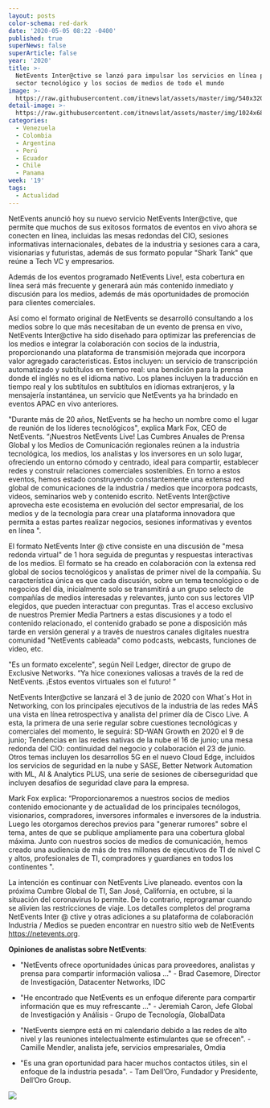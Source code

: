 ```yaml
---
layout: posts
color-schema: red-dark
date: '2020-05-05 08:22 -0400'
published: true
superNews: false
superArticle: false
year: '2020'
title: >-
  NetEvents Inter@ctive se lanzó para impulsar los servicios en línea para el
  sector tecnológico y los socios de medios de todo el mundo
image: >-
  https://raw.githubusercontent.com/itnewslat/assets/master/img/540x320/Net-Events-Meeting-p.jpg
detail-image: >-
  https://raw.githubusercontent.com/itnewslat/assets/master/img/1024x680/Net-Events-Meeting-g.jpg
categories:
  - Venezuela
  - Colombia
  - Argentina
  - Perú
  - Ecuador
  - Chile
  - Panama
week: '19'
tags:
  - Actualidad
---
```

NetEvents anunció hoy su nuevo servicio NetEvents Inter@ctive, que permite que muchos de sus exitosos formatos de eventos en vivo ahora se conecten en línea, incluidas las mesas redondas del CIO, sesiones informativas internacionales, debates de la industria y sesiones cara a cara, visionarias y futuristas, además de sus formato popular "Shark Tank" que reúne a Tech VC y empresarios.

Además de los eventos programado NetEvents Live!, esta cobertura en línea será más frecuente y generará aún más contenido inmediato y discusión para los medios, además de más oportunidades de promoción para clientes comerciales.

Así como el formato original de NetEvents se desarrolló consultando a los medios sobre lo que más necesitaban de un evento de prensa en vivo, NetEvents Inter@ctive ha sido diseñado para optimizar las preferencias de los medios e integrar la colaboración con socios de la industria, proporcionando una plataforma de transmisión mejorada que incorpora valor agregado caracteristicas. Estos incluyen: un servicio de transcripción automatizado y subtítulos en tiempo real: una bendición para la prensa donde el inglés no es el idioma nativo. Los planes incluyen la traducción en tiempo real y los subtítulos en subtítulos en idiomas extranjeros, y la mensajería instantánea, un servicio que NetEvents ya ha brindado en eventos APAC en vivo anteriores.

"Durante más de 20 años, NetEvents se ha hecho un nombre como el lugar de reunión de los líderes tecnológicos", explica Mark Fox, CEO de NetEvents. “¡Nuestros NetEvents Live! Las Cumbres Anuales de Prensa Global y los Medios de Comunicación regionales reúnen a la industria tecnológica, los medios, los analistas y los inversores en un solo lugar, ofreciendo un entorno cómodo y centrado, ideal para compartir, establecer redes y construir relaciones comerciales sostenibles. En torno a estos eventos, hemos estado construyendo constantemente una extensa red global de comunicaciones de la industria / medios que incorpora podcasts, videos, seminarios web y contenido escrito. NetEvents Inter@ctive aprovecha este ecosistema en evolución del sector empresarial, de los medios y de la tecnología para crear una plataforma innovadora que permita a estas partes realizar negocios, sesiones informativas y eventos en línea ".

El formato NetEvents Inter @ ctive consiste en una discusión de "mesa redonda virtual" de 1 hora seguida de preguntas y respuestas interactivas de los medios. El formato se ha creado en colaboración con la extensa red global de socios tecnológicos y analistas de primer nivel de la compañía. Su característica única es que cada discusión, sobre un tema tecnológico o de negocios del día, inicialmente solo se transmitirá a un grupo selecto de compañías de medios interesadas y relevantes, junto con sus lectores VIP elegidos, que pueden interactuar con preguntas. Tras el acceso exclusivo de nuestros Premier Media Partners a estas discusiones y a todo el contenido relacionado, el contenido grabado se pone a disposición más tarde en versión general y a través de nuestros canales digitales nuestra comunidad "NetEvents cableada" como podcasts, webcasts, funciones de video, etc.

"Es un formato excelente", según Neil Ledger, director de grupo de Exclusive Networks. “Ya hice conexiones valiosas a través de la red de NetEvents. ¡Estos eventos virtuales son el futuro! ”

NetEvents Inter@ctive se lanzará el 3 de junio de 2020 con What´s Hot in Networking, con los principales ejecutivos de la industria de las redes MÁS una vista en línea retrospectiva y analista del primer día de Cisco Live. A esta, la primera de una serie regular sobre cuestiones tecnológicas y comerciales del momento, le seguirá: SD-WAN Growth en 2020 el 9 de junio; Tendencias en las redes nativas de la nube el 16 de junio; una mesa redonda del CIO: continuidad del negocio y colaboración el 23 de junio. Otros temas incluyen los desarrollos 5G en el nuevo Cloud Edge, incluidos los servicios de seguridad en la nube y SASE, Better Network Automation with ML, AI & Analytics PLUS, una serie de sesiones de ciberseguridad que incluyen desafíos de seguridad clave para la empresa.

Mark Fox explica: “Proporcionaremos a nuestros socios de medios contenido emocionante y de actualidad de los principales tecnólogos, visionarios, compradores, inversores informales e inversores de la industria. Luego les otorgamos derechos previos para "generar rumores" sobre el tema, antes de que se publique ampliamente para una cobertura global máxima. Junto con nuestros socios de medios de comunicación, hemos creado una audiencia de más de tres millones de ejecutivos de TI de nivel C y altos, profesionales de TI, compradores y guardianes en todos los continentes ".

La intención es continuar con NetEvents Live planeado. eventos con la próxima Cumbre Global de TI, San José, California, en octubre, si la situación del coronavirus lo permite. De lo contrario, reprogramar cuando se alivien las restricciones de viaje. Los detalles completos del programa NetEvents Inter @ ctive y otras adiciones a su plataforma de colaboración Industria / Medios se pueden encontrar en nuestro sitio web de NetEvents  https://netevents.org.

**Opiniones de analistas sobre NetEvents**:

- "NetEvents ofrece oportunidades únicas para proveedores, analistas y prensa para compartir información valiosa ..." - Brad Casemore, Director de Investigación, Datacenter Networks, IDC

- "He encontrado que NetEvents es un enfoque diferente para compartir información que es muy refrescante ..." - Jeremiah Caron, Jefe Global de Investigación y Análisis - Grupo de Tecnología, GlobalData

- "NetEvents siempre está en mi calendario debido a las redes de alto nivel y las reuniones intelectualmente estimulantes que se ofrecen". - Camille Mendler, analista jefe, servicios empresariales, Omdia

- "Es una gran oportunidad para hacer muchos contactos útiles, sin el enfoque de la industria pesada". - Tam Dell’Oro, Fundador y Presidente, Dell’Oro Group.

<img src="https://tracker.metricool.com/c3po.jpg?hash=56f88a41e39ab42c063cc51676587a04"/>